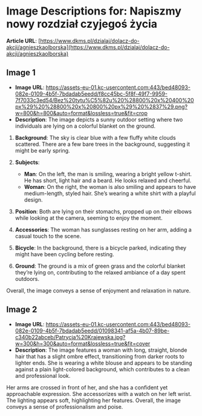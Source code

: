 # Image Descriptions for: Napiszmy nowy rozdział czyjegoś życia

**Article URL**: [https://www.dkms.pl/dzialaj/dolacz-do-akcji/agnieszkaolborska](https://www.dkms.pl/dzialaj/dolacz-do-akcji/agnieszkaolborska)

## Image 1
- **Image URL**: https://assets-eu-01.kc-usercontent.com:443/bed48093-082e-0109-4b5f-7bdadab5eedd/f8cc45bc-5f8f-49f7-9959-7f7033c3ed54/Bez%20tytu%C5%82u%20%28800%20x%20400%20px%29%20%28800%20x%20800%20px%29%20%2837%29.png?w=800&h=800&auto=format&lossless=true&fit=crop
- **Description**: The image depicts a sunny outdoor setting where two individuals are lying on a colorful blanket on the ground. 

1. **Background**: The sky is clear blue with a few fluffy white clouds scattered. There are a few bare trees in the background, suggesting it might be early spring.

2. **Subjects**: 
   - **Man**: On the left, the man is smiling, wearing a bright yellow t-shirt. He has short, light hair and a beard. He looks relaxed and cheerful.
   - **Woman**: On the right, the woman is also smiling and appears to have medium-length, styled hair. She’s wearing a white shirt with a playful design. 

3. **Position**: Both are lying on their stomachs, propped up on their elbows while looking at the camera, seeming to enjoy the moment.

4. **Accessories**: The woman has sunglasses resting on her arm, adding a casual touch to the scene.

5. **Bicycle**: In the background, there is a bicycle parked, indicating they might have been cycling before resting.

6. **Ground**: The ground is a mix of green grass and the colorful blanket they’re lying on, contributing to the relaxed ambiance of a day spent outdoors. 

Overall, the image conveys a sense of enjoyment and relaxation in nature.

## Image 2
- **Image URL**: https://assets-eu-01.kc-usercontent.com:443/bed48093-082e-0109-4b5f-7bdadab5eedd/01098341-af5a-4b07-89be-c340b22abceb/Patrycja%20Krajewska.jpg?w=300&h=300&auto=format&lossless=true&fit=cover
- **Description**: The image features a woman with long, straight, blonde hair that has a slight ombre effect, transitioning from darker roots to lighter ends. She is wearing a white blouse and appears to be standing against a plain light-colored background, which contributes to a clean and professional look. 

Her arms are crossed in front of her, and she has a confident yet approachable expression. She accessorizes with a watch on her left wrist. The lighting appears soft, highlighting her features. Overall, the image conveys a sense of professionalism and poise.

